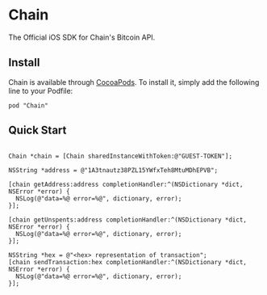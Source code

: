 # Chain

The Official iOS SDK for Chain's Bitcoin API.

## Install

Chain is available through [CocoaPods](http://cocoapods.org). To install
it, simply add the following line to your Podfile:

```
pod "Chain"
```

## Quick Start

```objc

Chain *chain = [Chain sharedInstanceWithToken:@"GUEST-TOKEN"];

NSString *address = @"1A3tnautz38PZL15YWfxTeh8MtuMDhEPVB";

[chain getAddress:address completionHandler:^(NSDictionary *dict, NSError *error) {
  NSLog(@"data=%@ error=%@", dictionary, error);
}];

[chain getUnspents:address completionHandler:^(NSDictionary *dict, NSError *error) {
  NSLog(@"data=%@ error=%@", dictionary, error);
}];

NSString *hex = @"<hex> representation of transaction";
[chain sendTransaction:hex completionHandler:^(NSDictionary *dict, NSError *error) {
  NSLog(@"data=%@ error=%@", dictionary, error);
}];

```

